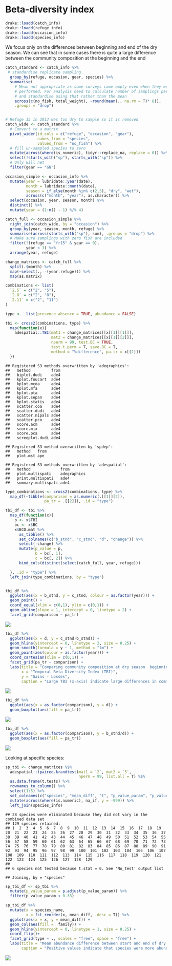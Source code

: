Beta-diversity index
================

``` r
drake::loadd(catch_info)
drake::loadd(refuge_info)
drake::loadd(occasion_info)
drake::loadd(species_info)
```

We focus only on the differences between beginning and end of the dry
season. We can see that in some cases there is quite a large difference
between the community composition at the beginning and the end

``` r
catch_standard <- catch_info %>%
 # standardise replicate sampling
  group_by(refuge, occasion, gear, species) %>%
  summarise(
    # Mean not appropriate as some surveys came empty even when they were
    # performed. For analysis need to calculate number of samplings performed
    # and standardise using that rather than the mean
    across(c(no_fish, total_weight), ~round(mean(., na.rm = T)* 8)), 
    .groups = "drop")


# Refuge 15 in 2013 was too dry to sample so it is removed
catch_wide <- catch_standard %>%
  # Convert to a matrix
  pivot_wider(id_cols = c("refuge", "occasion", "gear"), 
              names_from = "species", 
              values_from = "no_fish") %>%
  # fill un-sampled species to zero
  mutate(across(where(is_numeric), tidyr::replace_na, replace = 0)) %>%
  select(!starts_with("sp"), starts_with("sp")) %>%
  # Only Gill net 
  filter(gear == "GN")

occasion_simple <- occasion_info %>%
  mutate(year = lubridate::year(date),
         month = lubridate::month(date), 
         season = if_else(month %in% c(2,5), "dry", "wet"),
         across(c("month", "year"), as.character)) %>%
  select(occasion, year, season, month) %>%
  distinct() %>%
  mutate(year = (1:n() - 1) %/% 4) 

catch_full <- occasion_simple %>%
  right_join(catch_wide, by = "occasion") %>%
  group_by(year, season, month, refuge) %>%
  summarise(across(starts_with("sp"), sum), .groups = "drop") %>%
  # Make sure samplings with zero fish are included
  filter(!(refuge == "fr15" & year == 0), 
         year < 3) %>%
  arrange(year, refuge) 

change_matrices <- catch_full %>%
  split(.$month) %>%
  map(~select(., -(year:refuge))) %>%
  map(as.matrix)

combinations <- list(
  `2.5` = c("2", "5"), 
  `2.8` = c("2", "8"), 
  `2.11` = c("2", "11")
)

type <-  list(presence_absence = TRUE, abundance = FALSE)

tbi <- cross2(combinations, type) %>%
  map(function(x){
    adespatial::TBI(mat1 = change_matrices[[x[[1]][1]]], 
                    mat2 = change_matrices[[x[[1]][2]]], 
                    nperm = 99, test.BC = TRUE,
                    test.t.perm = T, save.BC = T, 
                    method = "%difference", pa.tr = x[[2]]) 
  })
```

    ## Registered S3 methods overwritten by 'adegraphics':
    ##   method         from
    ##   biplot.dudi    ade4
    ##   kplot.foucart  ade4
    ##   kplot.mcoa     ade4
    ##   kplot.mfa      ade4
    ##   kplot.pta      ade4
    ##   kplot.sepan    ade4
    ##   kplot.statis   ade4
    ##   scatter.coa    ade4
    ##   scatter.dudi   ade4
    ##   scatter.nipals ade4
    ##   scatter.pco    ade4
    ##   score.acm      ade4
    ##   score.mix      ade4
    ##   score.pca      ade4
    ##   screeplot.dudi ade4

    ## Registered S3 method overwritten by 'spdep':
    ##   method   from
    ##   plot.mst ape

    ## Registered S3 methods overwritten by 'adespatial':
    ##   method             from       
    ##   plot.multispati    adegraphics
    ##   print.multispati   ade4       
    ##   summary.multispati ade4

``` r
type_combinations <- cross2(combinations, type) %>%
  map_df(~tibble(comparison = as.numeric(.[[1]][2]), 
                 pa_tr = .[[2]]), .id = "type")

tbi_df <- tbi %>%
  map_df(function(x){
    p <- x$TBI
    bc <- x$BC
    x$BCD.mat %>%
      as_tibble() %>%
      set_colnames(c("b_stnd", "c_stnd", "d", "change")) %>%
      select(-change) %>%
      mutate(p_value = p, 
             b = bc[, 1], 
             c = bc[, 2]) %>%
      bind_cols(distinct(select(catch_full, year, refuge)))

  }, .id = "type") %>%
  left_join(type_combinations, by = "type")


tbi_df %>%
  ggplot(aes(x = b_stnd, y = c_stnd, colour = as.factor(year))) +
  geom_point() +
  coord_equal(xlim = c(0,1), ylim = c(0,1)) +
  geom_abline(slope = 1, intercept = 0, linetype = 2) +
  facet_grid(comparison ~ pa_tr)
```

![](beta-diversity-index_files/figure-gfm/unnamed-chunk-1-1.png)<!-- -->

``` r
tbi_df %>%
  ggplot(aes(x = d, y = c_stnd-b_stnd)) +
  geom_hline(yintercept = 0, linetype = 2, size = 0.25) +
  geom_smooth(formula = y ~ 1, method = "lm") +
  geom_point(aes(colour = as.factor(year))) +
  coord_cartesian(xlim = c(0,1)) +
  facet_grid(pa_tr ~ comparison) +
  labs(title = "Comparing community composition at dry season  beginning/end", 
       x = "Temporal Beta Diversity Index (TBI)", 
       y = "Gains - Losses", 
       caption = "Large TBI (x-axis) indicate large differences in community composition between the beginning and the end of the dry season.\n Positive values in the Gain-Losses (y-axis) indicate that the differences were primarly caused by abundance or species gains and negative values indicate that the differences were primarly caused by abundance or species losses. ")
```

![](beta-diversity-index_files/figure-gfm/unnamed-chunk-1-2.png)<!-- -->

``` r
tbi_df %>%
  ggplot(aes(x = as.factor(comparison), y = d)) +
  geom_boxplot(aes(fill = pa_tr)) 
```

![](beta-diversity-index_files/figure-gfm/unnamed-chunk-1-3.png)<!-- -->

``` r
tbi_df %>%
  ggplot(aes(x = as.factor(comparison), y = b_stnd/d)) +
  geom_boxplot(aes(fill = pa_tr)) 
```

![](beta-diversity-index_files/figure-gfm/unnamed-chunk-1-4.png)<!-- -->

Looking at specific species:

``` r
sp_tbi <- change_matrices %$%
  adespatial::tpaired.krandtest(mat1 = `2`, mat2 = `5`, 
                                nperm = 99, list.all = T) %$%
  as.data.frame(t.tests) %>%
  rownames_to_column() %>%
  select(1:5) %>%
  set_colnames(c("species", "mean_diff", "t", "p_value_param", "p_value_perm")) %>%
  mutate(across(where(is.numeric), na_if, y = -999)) %>%
  left_join(species_info)
```

    ## 28 species were eliminated because they did not vary in the combined data set
    ## 129 species retained:
    ## 1  2  3  4  5  6  7  8  9  10  11  12  13  14  15  16  17  18  19  20  21  22  23  24  25  26  27  28  29  30  31  32  33  34  35  36  37  38  39  40  41  42  43  44  45  46  47  48  49  50  51  52  53  54  55  56  57  58  59  60  61  62  63  64  65  66  67  68  69  70  71  72  73  74  75  76  77  78  79  80  81  82  83  84  85  86  87  88  89  90  91  92  93  94  95  96  97  98  99  100  101  102  103  104  105  106  107  108  109  110  111  112  113  114  115  116  117  118  119  120  121  122  123  124  125  126  127  128  129  
    ## 
    ## 6 species not tested because t.stat = 0. See 'No_test' output list

    ## Joining, by = "species"

``` r
sp_tbi_df <- sp_tbi %>%
  mutate(p_value_param = p.adjust(p_value_param)) %>%
  filter(p_value_param < 0.33) 

sp_tbi_df %>%
  mutate(x = species_name, 
         x = fct_reorder(x, mean_diff, .desc = T)) %>%
  ggplot(aes(x = x, y = mean_diff)) +
  geom_col(aes(fill =  family)) +
  geom_hline(yintercept = 0, linetype = 1, size = 0.25) +
  coord_flip()+
  facet_grid(type ~ ., scales = "free", space = "free") +
  labs(title = "Mean abundance difference between start and end of dry season", 
       caption = "Positive values indicate that species were more abundant at the beginning of the dry season.\nOnly species where the differences were significant across all sites and years are shown.")
```

![](beta-diversity-index_files/figure-gfm/unnamed-chunk-2-1.png)<!-- -->
